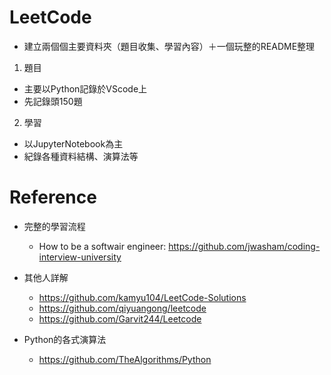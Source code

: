 # LeetCode
* 建立兩個個主要資料夾（題目收集、學習內容）＋一個玩整的README整理
1. 題目
  + 主要以Python記錄於VScode上
  + 先記錄頭150題
2. 學習
  + 以JupyterNotebook為主
  + 紀錄各種資料結構、演算法等
  
# Reference
* 完整的學習流程
  + How to be a softwair engineer: https://github.com/jwasham/coding-interview-university
  
* 其他人詳解
  + https://github.com/kamyu104/LeetCode-Solutions
  + https://github.com/qiyuangong/leetcode
  + https://github.com/Garvit244/Leetcode
  
* Python的各式演算法
  + https://github.com/TheAlgorithms/Python
